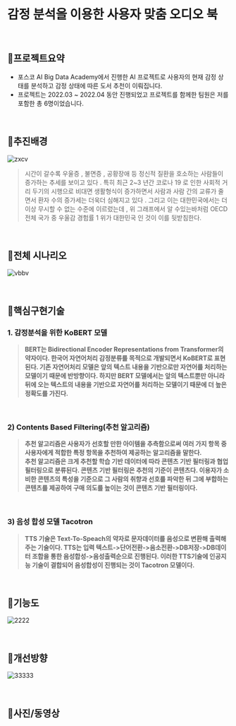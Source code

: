 # 감정 분석을 이용한 사용자 맞춤 오디오 북

&nbsp;

## :pushpin:**프로젝트요약**
- 포스코 AI Big Data Academy에서 진행한 AI 프로젝트로 사용자의 현재 감정 상태를 분석하고 감정 상태에 따른 도서 추천이 이뤄집니다.
- 프로젝트는 2022.03 ~ 2022.04 동안 진행되었고 프로젝트를 함께한 팀원은 저를 포함한 총 6명이었습니다.

&nbsp;

## :pushpin:**추진배경**
![zxcv](https://user-images.githubusercontent.com/99727385/176446606-e93dfa1b-1b5f-460f-8d2f-28eb2e9f3743.PNG)
> 시간이 갈수록 우울증 , 불면증 , 공황장애 등 정신적 질환을 호소하는 사람들이 증가하는 추세를 보이고 있다 . 특히 최근 2~3 년간 코로나 19 로 인한 사회적 거리 두기의 시행으로 비대면 생활형식이 증가하면서 사람과 사람 간의 교류가 줄면서 환자 수의 증가세는 더욱더 심해지고 있다 . 그리고 이는 대한민국에서는 더 이상 무시할 수 없는 수준에 이르렀는데 , 위 그래프에서 알 수있는바처럼 OECD 전체 국가 중 우울감 경험률 1 위가 대한민국 인 것이 이를 뒷받침한다.

&nbsp;

## :pushpin:**전체 시나리오**
![vbbv](https://user-images.githubusercontent.com/99727385/176446615-1cb35123-42ae-45cc-a185-2f72e98c5e25.PNG)

&nbsp;

## :pushpin:**핵심구현기술**

### 1. 감정분석을 위한 KoBERT 모델
> **BERT는 Bidirectional Encoder Representations from Transformer의 약자이다. 한국어 자연어처리 감정분류를 목적으로 개발되면서 KoBERT로 표현된다. 기존 자연어처리 모델은 앞의 텍스트 내용을 기반으로만 자연어를 처리하는 모델이기 때문에 반방향이다. 하지만 BERT 모델에서는 앞의 텍스트뿐만 아니라 뒤에 오는 텍스트의 내용을 기반으로 자연어를 처리하는 모델이기 때문에 더 높은 정확도를 가진다.**

&nbsp; 

### 2) Contents Based Filtering(추천 알고리즘)
> **추천 알고리즘은 사용자가 선호할 만한 아이템을 추측함으로써 여러 가지 항목 중 사용자에게 적합한 특정 항목을 추천하여 제공하는 알고리즘을 말한다.</br>
추천 알고리즘은 크게 추천할 학습 기반 데이터에 따라 콘텐츠 기반 필터링과 협업 필터링으로 분류된다. 콘텐츠 기반 필터링은 추천의 기준이 콘텐츠다. 이용자가 소비한 콘텐츠의 특성을 기준으로 그 사람의 취향과 선호를 파악한 뒤 그에 부합하는 콘텐츠를 제공하여 구매 의도를 높이는 것이 콘텐츠 기반 필터링이다.**

&nbsp;

### 3) 음성 합성 모델 Tacotron
> **TTS 기술은 Text-To-Speach의 약자로 문자데이터를 음성으로 변환해 출력해주는 기술이다. TTS는 입력 텍스트->단어전환->음소전환->DB저장->DB데이터 조합을 통한 음성합성->음성출력순으로 진행된다. 이러한 TTS기술에 인공지능 기술이 결합되어 음성합성이 진행되는 것이 Tacotron 모델이다.**

&nbsp;

## :pushpin:**기능도**
![2222](https://user-images.githubusercontent.com/99727385/176441043-04a323e5-a4b0-4bf8-a4ce-4cc98560147c.PNG)

&nbsp;

## :pushpin:**개선방향**
![33333](https://user-images.githubusercontent.com/99727385/176441046-9bf7563f-8ba2-4e5a-b3dd-e80c3c082e57.PNG)

&nbsp;

## :pushpin:**사진/동영상**
